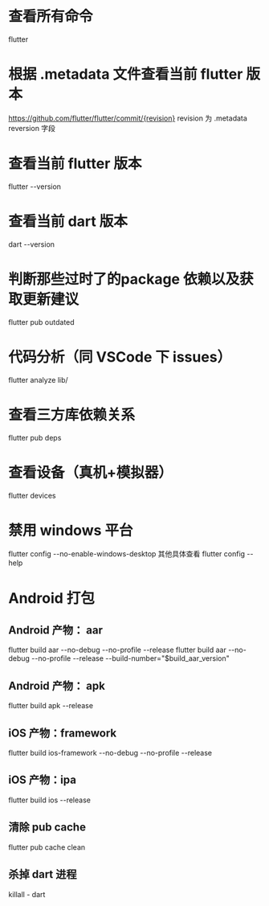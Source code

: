 # 查看所有命令
flutter

# 根据 .metadata 文件查看当前 flutter 版本
https://github.com/flutter/flutter/commit/{revision}
revision 为 .metadata reversion 字段

# 查看当前 flutter 版本
flutter --version

# 查看当前 dart 版本
dart --version

# 判断那些过时了的package 依赖以及获取更新建议
flutter pub outdated

# 代码分析（同 VSCode 下 issues）
flutter analyze lib/

# 查看三方库依赖关系
flutter pub deps

# 查看设备（真机+模拟器）
flutter devices

# 禁用 windows 平台
flutter config --no-enable-windows-desktop
其他具体查看 flutter config --help

# Android 打包
## Android 产物： aar
flutter build aar --no-debug --no-profile --release
flutter build aar --no-debug --no-profile --release --build-number="$build_aar_version"

## Android 产物： apk
flutter build apk --release

## iOS 产物：framework
flutter build ios-framework --no-debug --no-profile --release

## iOS 产物：ipa
flutter build ios --release

## 清除 pub cache
flutter pub cache clean

## 杀掉 dart 进程
killall - dart